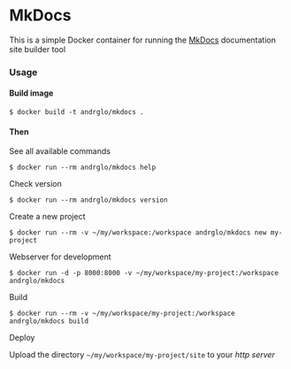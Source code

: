 # MkDocs

This is a simple Docker container for running the [MkDocs](http://www.mkdocs.org) documentation site builder tool

### Usage

#### Build image

```
$ docker build -t andrglo/mkdocs .
```

#### Then

See all available commands

```
$ docker run --rm andrglo/mkdocs help
```

Check version

```
$ docker run --rm andrglo/mkdocs version
```

Create a new project

```
$ docker run --rm -v ~/my/workspace:/workspace andrglo/mkdocs new my-project
```

Webserver for development

```
$ docker run -d -p 8000:8000 -v ~/my/workspace/my-project:/workspace andrglo/mkdocs
```

Build

```
$ docker run --rm -v ~/my/workspace/my-project:/workspace andrglo/mkdocs build
```

Deploy

Upload the directory `~/my/workspace/my-project/site` to your _http server_

